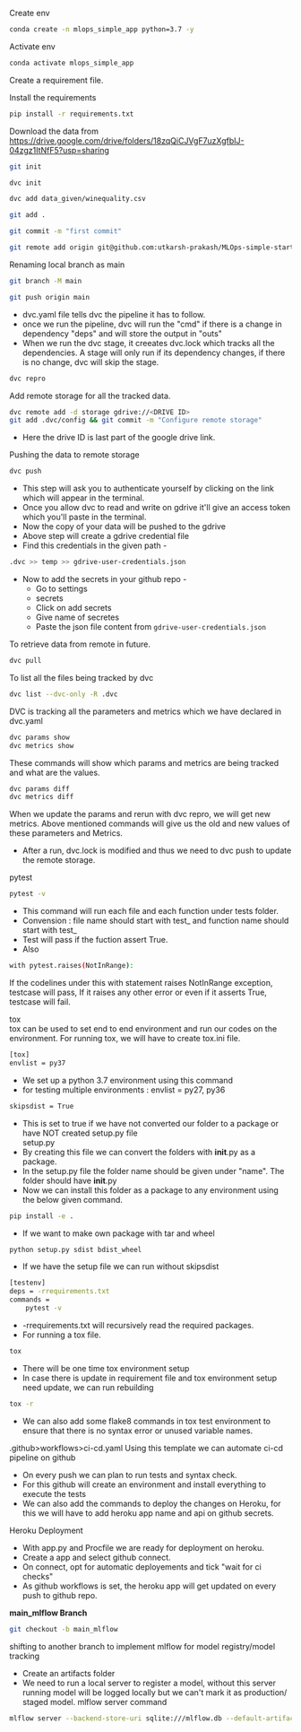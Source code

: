 Create env
```bash
conda create -n mlops_simple_app python=3.7 -y
```
Activate env
```bash
conda activate mlops_simple_app
```
Create a requirement file.

Install the requirements
```bash
pip install -r requirements.txt
```

Download the data from
https://drive.google.com/drive/folders/18zqQiCJVgF7uzXgfbIJ-04zgz1ItNfF5?usp=sharing

```bash
git init
```

```bash
dvc init
```

```bash
dvc add data_given/winequality.csv
```

```bash
git add .
```

```bash
git commit -m "first commit"
```

```bash
git remote add origin git@github.com:utkarsh-prakash/MLOps-simple-start.git
```

Renaming local branch as main
```bash
git branch -M main
```

```bash
git push origin main
```
- dvc.yaml file tells dvc the pipeline it has to follow.
- once we run the pipeline, dvc will run the "cmd" if there is a change in dependency "deps" and will store the output in "outs"
- When we run the dvc stage, it creeates dvc.lock which tracks all the dependencies. A stage will only run if its dependency changes, if there is no change, dvc will skip the stage.
```bash
dvc repro
```

Add remote storage for all the tracked data.
```bash
dvc remote add -d storage gdrive://<DRIVE ID>
git add .dvc/config && git commit -m "Configure remote storage"
```
- Here the drive ID is last part of the google drive link.

Pushing the data to remote storage
```bash
dvc push
```
- This step will ask you to authenticate yourself by clicking on the link which will appear in the terminal.
- Once you allow dvc to read and write on gdrive it'll give an access token which you'll paste in the terminal.
- Now the copy of your data will be pushed to the gdrive
- Above step will create a gdrive credential file
- Find this credentials in the given path -
```bash
.dvc >> temp >> gdrive-user-credentials.json
```
- Now to add the secrets in your github repo -
    - Go to settings
    - secrets
    - Click on add secrets
    - Give name of secretes
    - Paste the json file content from ```gdrive-user-credentials.json ```

To retrieve data from remote in future.
```bash
dvc pull
```

To list all the files being tracked by dvc
```bash
dvc list --dvc-only -R .dvc
```

DVC is tracking all the parameters and metrics which we have declared in dvc.yaml
```bash
dvc params show
dvc metrics show
```
These commands will show which params and metrics are being tracked and what are the values.
```bash
dvc params diff
dvc metrics diff
```
When we update the params and rerun with dvc repro, we will get new metrics. Above mentioned commands will give us the old and new values of these parameters and Metrics.
- After a run, dvc.lock is modified and thus we need to dvc push to update the remote storage.

pytest
```bash
pytest -v
```
- This command will run each file and each function under tests folder.
- Convension : file name should start with test_ and function name should start with test_
- Test will pass if the fuction assert True.
- Also
```bash
with pytest.raises(NotInRange):
```
If the codelines under this with statement raises NotInRange exception, testcase will pass, If it raises any other error or even if it asserts True, testcase will fail.

tox<br>
tox can be used to set end to end environment and run our codes on the environment. For running tox, we will have to create tox.ini file.
```bash
[tox]
envlist = py37
```
- We set up a python 3.7 environment using this command
- for testing multiple environments : envlist = py27, py36
```bash
skipsdist = True
```
- This is set to true if we have not converted our folder to a package or have NOT created setup.py file<br>
setup.py
- By creating this file we can convert the folders with __init__.py as a package.
- In the setup.py file the folder name should be given under "name". The folder should have __init__.py
- Now we can install this folder as a package to any environment using the below given command.
```bash
pip install -e .
```
- If we want to make own package with tar and wheel
```bash
python setup.py sdist bdist_wheel
```
- If we have the setup file we can run without skipsdist
```bash
[testenv]
deps = -rrequirements.txt
commands = 
    pytest -v
```
- -rrequirements.txt will recursively read the required packages.
- For running a tox file.
```bash
tox
```
- There will be one time tox environment setup
- In case there is update in requirement file and tox environment setup need update, we can run rebuilding
```bash
tox -r
```  
- We can also add some flake8 commands in tox test environment to ensure that there is no syntax error or unused variable names.

.github>workflows>ci-cd.yaml
Using this template we can automate ci-cd pipeline on github
- On every push we can plan to run tests and syntax check.
- For this github will create an environment and install everything to execute the tests
- We can also add the commands to deploy the changes on Heroku, for this we will have to add heroku app name and api on github secrets.

Heroku Deployment
- With app.py and Procfile we are ready for deployment on heroku.
- Create a app and select github connect.
- On connect, opt for automatic deployements and tick "wait for ci checks"
- As github workflows is set, the heroku app will get updated on every push to github repo.

<b> main_mlflow Branch </b>
```bash
git checkout -b main_mlflow
```
shifting to another branch to implement mlflow for model registry/model tracking
- Create an artifacts folder
- We need to run a local server to register a model, without this server running model will be logged locally but we can't mark it as production/ staged model.
mlflow server command
```bash
mlflow server --backend-store-uri sqlite:///mlflow.db --default-artifact-root ./artifacts --host 127.0.0.1 -p 1234
```